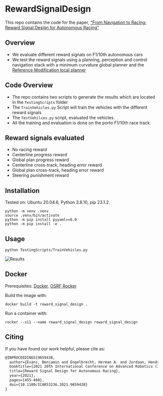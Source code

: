 # RewardSignalDesign
This repo contains the code for the paper, ["From Navigation to Racing: Reward Signal Design for Autonomous Racing"](https://arxiv.org/abs/2103.10098)

## Overview
- We evaluate different reward signals on F1/10th autonomous cars
- We test the reward signals using a planning, perception and control navigation stack with a minimum curvature global planner and the [Reference Modification local planner](https://arxiv.org/abs/2102.11042)

## Code Overview
- The repo contains two scripts to generate the results which are located in the ```TestingScripts``` folder
- The ```TrainVehicles.py``` Script will train the vehicles with the different reward signals
- The ```TestVehilces.py``` script, evaluated the vehicles.
- All the training and evaluation is done on the porto F1/10th race track. 

## Reward signals evaluated
- No racing reward
- Centerline progress reward
- Global plan progress reward
- Centerline cross-track, heading error reward
- Global plan cross-track, heading error reward
- Steering punishment reward

## Installation
Tested on: Ubuntu 20.04.6, Python 3.8.10, pip 23.1.2.

```
python -m venv .venv
source .venv/bin/activate
python -m pip install pyyaml==6.0
python -m pip install -e .
```

## Usage
```
python TestingScripts/TrainVehicles.py
```
![Results](https://github.com/ICAR-2021/RewardSignalDesign/blob/645522f150d9ac1957336cf245b0135db8803f2b/Vehicles/ModEmp_porto_final/training_rewards.png)

## Docker

Prerequisites: [Docker](https://docs.docker.com/engine/install/ubuntu/), [OSRF Rocker](https://github.com/osrf/rocker)

Build the image with:
```
docker build -t reward_signal_design .
```

Run a container with:
```
rocker --x11 --name reward_signal_design reward_signal_design
```

## Citing
If you have found our work helpful, please cite as:
```latex
@INPROCEEDINGS{9659438,
  author={Evans, Benjamin and Engelbrecht, Herman A. and Jordaan, Hendrik W.},
  booktitle={2021 20th International Conference on Advanced Robotics (ICAR)}, 
  title={Reward Signal Design for Autonomous Racing}, 
  year={2021},
  pages={455-460},
  doi={10.1109/ICAR53236.2021.9659438}
}
```

